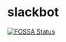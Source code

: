 # slackbot

[![FOSSA Status](https://app.fossa.io/api/projects/git%2Bgithub.com%2FPTST%2Fslackbot.svg?type=large)](https://app.fossa.io/projects/git%2Bgithub.com%2FPTST%2Fslackbot?ref=badge_large)
